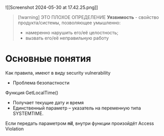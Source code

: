 ![[Screenshot 2024-05-30 at 17.42.25.png]]

>[!warning] ЭТО ПЛОХОЕ ОПРЕДЕЛЕНИЕ
>**Уязвимость** - свойство продукта/системы, позволяющее умышленно:
>- намеренно нарушить его/её целостность;
>- вызвать его/её неправильную работу

# Основные понятия

Как правила, имеют в виду security vulnerability
- Проблема безопастности

Функция GetLocalTime()
- Получает текущие дату и время
- Единственный параметр – указатель на переменную типа SYSTEMTIME.

Если передать параметром **nil**, внутри функции произойдёт Access Violation

